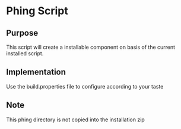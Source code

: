 # Phing Script
## Purpose
This script will create a installable component on basis of the current installed script.
## Implementation
Use the build.properties file to configure according to your taste
## Note
This phing directory is not copied into the installation zip


